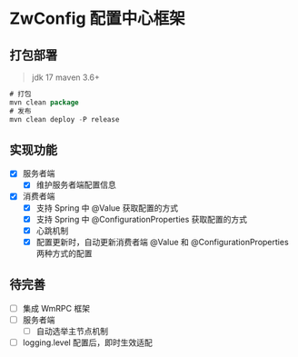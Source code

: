 # ZwConfig 配置中心框架
## 打包部署
> jdk 17 maven 3.6+

```java
# 打包
mvn clean package
# 发布
mvn clean deploy -P release
```

## 实现功能
- [x] 服务者端
  - [x] 维护服务者端配置信息
- [x] 消费者端
  - [x] 支持 Spring 中 @Value 获取配置的方式
  - [x] 支持 Spring 中 @ConfigurationProperties 获取配置的方式
  - [x] 心跳机制
  - [x] 配置更新时，自动更新消费者端 @Value 和 @ConfigurationProperties 两种方式的配置

## 待完善
- [ ] 集成 WmRPC 框架
- [ ] 服务者端
  - [ ] 自动选举主节点机制
- [ ] logging.level 配置后，即时生效适配